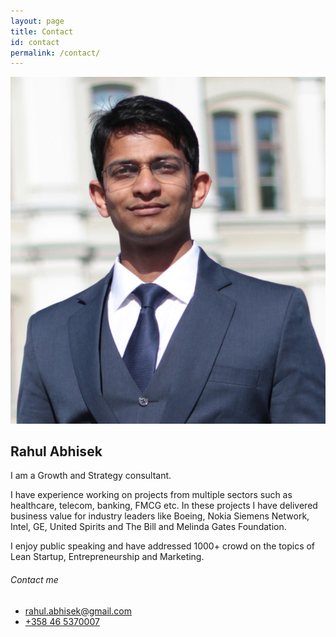 ```yaml
---
layout: page
title: Contact
id: contact
permalink: /contact/
---
```


![Rahul Abhisek](/images/mugshot.jpg)

## Rahul Abhisek

I am a Growth and Strategy consultant.

I have experience working on projects from multiple sectors such as healthcare, telecom, banking, FMCG etc. In these projects I have delivered business value for industry leaders like Boeing, Nokia Siemens Network, Intel, GE, United Spirits and The Bill and Melinda Gates Foundation.

I enjoy public speaking and have addressed 1000+ crowd on the topics of Lean Startup, Entrepreneurship and Marketing.

###### Contact me

- <rahul.abhisek@gmail.com>
- <a href="tel: +358465370007">+358 46 5370007</a>
